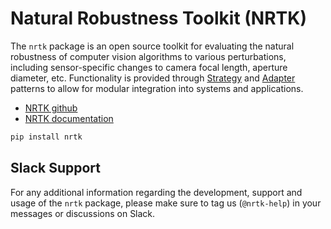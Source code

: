 # Natural Robustness Toolkit (NRTK)

The `nrtk` package is an open source toolkit for evaluating the natural robustness of computer vision algorithms to various perturbations, including sensor-specific changes to camera focal length, aperture diameter, etc. Functionality is provided through [Strategy](https://en.wikipedia.org/wiki/Strategy_pattern) and [Adapter](https://en.wikipedia.org/wiki/Adapter_pattern) patterns to allow for modular integration into systems and applications.

- [NRTK github](https://github.com/Kitware/nrtk)
- [NRTK documentation](https://nrtk.readthedocs.io/)

```python
pip install nrtk
```

## Slack Support

For any additional information regarding the development, support and usage of the `nrtk` package, please make sure to tag us (`@nrtk-help`) in your messages or discussions on Slack.
